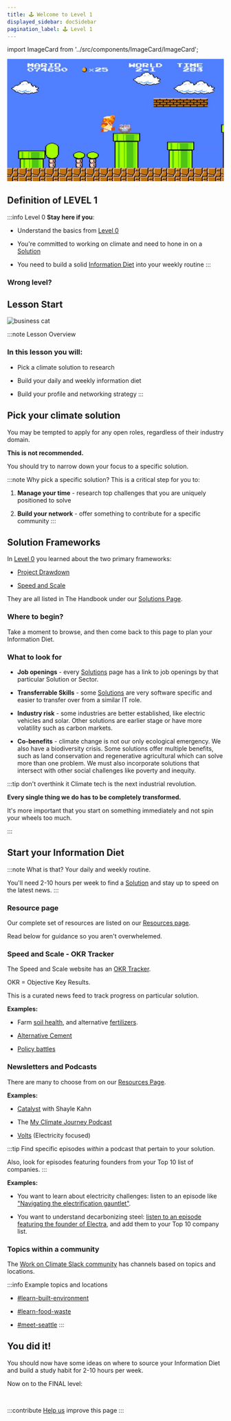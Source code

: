 ```yaml
---
title: 🕹️ Welcome to Level 1
displayed_sidebar: docSidebar
pagination_label: 🕹️ Level 1
---
```

import ImageCard from '../src/components/ImageCard/ImageCard';

![video game pic](../static/img/level-1-mario.jpg)
## Definition of LEVEL 1


:::info Level 0
**Stay here if you**:

- Understand the basics from [Level 0](level-0)

- You're committed to working on climate and need to hone in on a [Solution](#pick-your-climate-solution)

- You need to build a solid [Information Diet](#start-your-information-diet) into your weekly routine 
:::

### Wrong level?

<div style={{ display: 'flex', flexWrap: 'wrap'}}>
    <ImageCard
    title="Back to Level 0"
    description="You still need the basics"
    imageUrl="/img/climate-tech-level-0-mario.jpg"
    linkUrl="/level-0"
    />
    <ImageCard
    title="Skip to Level 2"
    description="You already picked your climate solution"
    imageUrl="/img/level-2-mario.jpg"
    linkUrl="/level-2"
    />
</div>

## Lesson Start

![business cat](/img/business-cat.jpg)

:::note Lesson Overview
### In this lesson you will:
- Pick a climate solution to research

- Build your daily and weekly information diet

- Build your profile and networking strategy
:::

## Pick your climate solution

You may be tempted to apply for any open roles, regardless of their industry domain.

**This is not recommended.**

You should try to narrow down your focus to a specific solution.

:::note Why pick a specific solution?
This is a critical step for you to:
1. **Manage your time** -  research top challenges that you are uniquely positioned to solve

2. **Build your network** - offer something to contribute for a specific community
:::

## Solution Frameworks

In [Level 0](level-0) you learned about the two primary frameworks:

- [Project Drawdown](level-0#project-drawdown)

- [Speed and Scale](level-0#speed-and-scale)

They are all listed in The Handbook under our [Solutions Page](Solutions).

<ImageCard
  title="Climate Solutions"
  description="An overview of all 12 sectors and 93 climate solutions"
  imageUrl="/img/aigen-robotics.png"
  linkUrl="/solutions"
/>

### Where to begin?

Take a moment to browse, and then come back to this page to plan your Information Diet.



### What to look for

- **Job openings** - every [Solutions](solutions) page has a link to job openings by that particular Solution or Sector.

- **Transferrable Skills** - some [Solutions](solutions) are very software specific and easier to transfer over from a similar IT role.

<!-- ??climate papa article. -->

- **Industry risk** - some industries are better established, like electric vehicles and solar. Other solutions are earlier stage or have more volatility such as carbon markets.

- **Co-benefits** - climate change is not our only ecological emergency. We also have a biodiversity crisis. Some solutions offer multiple benefits, such as land conservation and regenerative agricultural which can solve more than one problem. We must also incorporate solutions that intersect with other social challenges like poverty and inequity.

<!-- ### Example Trends

- **Electric vehicles** - 

- **Electric utilities** - 

- **Solar** - 

- **Heat Pumps** -

- **Hydrogren** - 

- **Food and Agriculture**

These are just a few examples to get you thinking. -->

:::tip don't overthink it
Climate tech is the next industrial revolution.

**Every single thing we do has to be completely transformed.**

It's more important that you start on something immediately and not spin your wheels too much.

:::

## Start your Information Diet
:::note What is that?
Your daily and weekly routine.

You'll need 2-10 hours per week to find a [Solution](solutions) and stay up to speed on the latest news.
:::

### Resource page

Our complete set of resources are listed on our [Resources page](resources).

Read below for guidance so you aren't overwhelemed.

<div style={{ display: 'flex', flexWrap: 'wrap'}}>

<ImageCard
  title="Resources"
  description="Newsletters, podcasts, media coverage, and other materials."
  imageUrl="/img/healthy-lifestyle.jpg"
  linkUrl="/resources"
/>
</div>

### Speed and Scale - OKR Tracker

The Speed and Scale website has an [OKR Tracker](https://speedandscale.com/tracker/).

OKR = Objective Key Results.

This is a curated news feed to track progress on particular solution.

**Examples:**

- Farm [soil health](https://speedandscale.com/okrs/3-0-fix-food/3-1-farm-soils/), and alternative [fertilizers](https://speedandscale.com/okrs/3-0-fix-food/3-2-fertilizers/).

- [Alternative Cement](https://speedandscale.com/okrs/5-0-clean-up-industry/5-2-cement/)

- [Policy battles](https://speedandscale.com/okrs/7-0-win-politics-and-policy/)

### Newsletters and Podcasts

There are many to choose from on our [Resources Page](resources).

**Examples:**

- [Catalyst](https://www.canarymedia.com/podcasts/catalyst-with-shayle-kann) with Shayle Kahn

- The [My Climate Journey Podcast](https://www.mcjcollective.com/media/podcast)

- [Volts](https://volts.wtf) (Electricity focused)

:::tip
Find specific episodes _within_ a podcast that pertain to your solution.

Also, look for episodes featuring founders from your Top 10 list of companies.
:::

**Examples:**

- You want to learn about electricity challenges: listen to an episode like ["Navigating the electrification gauntlet"](https://www.canarymedia.com/podcasts/catalyst-with-shayle-kann/navigating-the-electrification-gauntlet).

- You want to understand decarbonizing steel: [listen to an episode featuring the founder of Electra](https://www.mcjcollective.com/my-climate-journey-podcast/electra), and add them to your Top 10 company list.



### Topics within a community

The [Work on Climate Slack community](workonclimate.org) has channels based on topics and locations.

:::info Example topics and locations
- [#learn-built-environment](https://app.slack.com/client/T017M28BLSG/C033K3U1ZQR)

- [#learn-food-waste](https://workonclimate.slack.com/messages/C01K3JV2LNQ)

- [#meet-seattle](https://workonclimate.slack.com/archives/C02EXRJPS66)
:::

## You did it!

You should now have some ideas on where to source your Information Diet and build a study habit for 2-10 hours per week.

Now on to the FINAL level:

<div style={{ display: 'flex', flexWrap: 'wrap'}}>
    <ImageCard
    title="Start Level 2"
    description="Pick your TOP 10 companies"
    imageUrl="/img/level-2-mario.jpg"
    linkUrl="/level-2"
    />
</div>

<br/>

:::contribute [Help us](contribute) improve this page
:::
